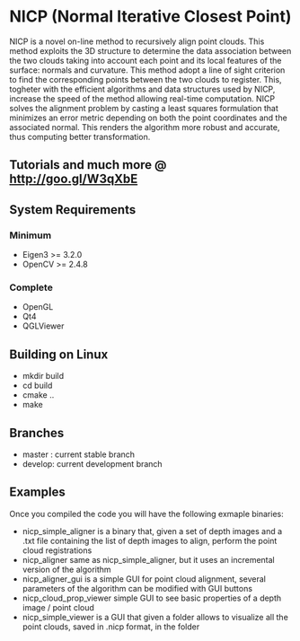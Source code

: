 NICP (Normal Iterative Closest Point)
====

NICP is a novel on-line method to recursively align point clouds. This method 
exploits the 3D structure to determine the data association between the two 
clouds taking into account each point and its local features of the surface: 
normals and curvature.
This method adopt a line of sight criterion to find the corresponding points between 
the two clouds to register. This, togheter with the efficient algorithms and 
data structures used by NICP, increase the speed of the method allowing 
real-time computation.
NICP solves the alignment problem by casting a least squares formulation that 
minimizes an error metric depending on both the point coordinates and the 
associated normal. This renders the algorithm more robust and accurate, thus 
computing better transformation. 

Tutorials and much more @ http://goo.gl/W3qXbE
----

System Requirements
----

### Minimum

- Eigen3 >= 3.2.0
- OpenCV >= 2.4.8 

### Complete

- OpenGL 
- Qt4 
- QGLViewer 

Building on Linux
----

- mkdir build
- cd build
- cmake ..
- make

Branches
----

- master : current stable branch
- develop: current development branch


Examples
----

Once you compiled the code you will have the following exmaple binaries:
- nicp_simple_aligner is a binary that, given a set of depth images and a .txt file containing the list of depth images to align, perform the point cloud registrations
- nicp_aligner same as nicp_simple_aligner, but it uses an incremental version of the algorithm 
- nicp_aligner_gui is a simple GUI for point cloud alignment, several parameters of the algorithm can be modified with GUI buttons
- nicp_cloud_prop_viewer simple GUI to see basic properties of a depth image / point cloud
- nicp_simple_viewer is a GUI that given a folder allows to visualize all the point clouds, saved in .nicp format, in the folder
